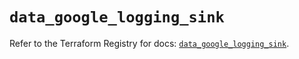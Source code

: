 # `data_google_logging_sink`

Refer to the Terraform Registry for docs: [`data_google_logging_sink`](https://registry.terraform.io/providers/hashicorp/google/5.13.0/docs/data-sources/logging_sink).
